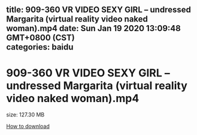 
title: 909-360 VR VIDEO SEXY GIRL – undressed Margarita (virtual reality video naked woman).mp4
date: Sun Jan 19 2020 13:09:48 GMT+0800 (CST)    
categories: baidu
---

# 909-360 VR VIDEO SEXY GIRL – undressed Margarita (virtual reality video naked woman).mp4
size: 127.30 MB
 
 

[How to download](https://bpcam.bemobtrk.com/go/2ceec3aa-1ca2-46d6-b9ff-aaa5c184517c?jno=89)